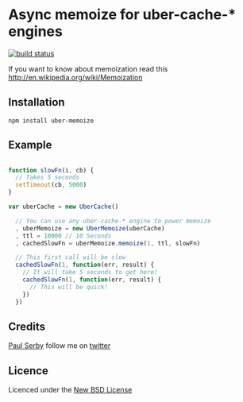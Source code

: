 # Async memoize for uber-cache-* engines

[![build status](https://secure.travis-ci.org/serby/uber-memoize.png)](http://travis-ci.org/serby/uber-memoize)

If you want to know about memoization read this http://en.wikipedia.org/wiki/Memoization

## Installation

    npm install uber-memoize

## Example

```js

function slowFn(i, cb) {
  // Takes 5 seconds
  setTimeout(cb, 5000)
}

var uberCache = new UberCache()

  // You can use any uber-cache-* engine to power memoize
  , uberMemoize = new UberMemoize(uberCache)
  , ttl = 10000 // 10 Seconds
  , cachedSlowFn = uberMemoize.memoize(1, ttl, slowFn)

  // This first call will be slow
  cachedSlowFn(1, function(err, result) {
    // It will take 5 seconds to get here!
    cachedSlowFn(1, function(err, result) {
      // This will be quick!
    })
  })

```

## Credits
[Paul Serby](https://github.com/serby/) follow me on [twitter](http://twitter.com/serby)

## Licence
Licenced under the [New BSD License](http://opensource.org/licenses/bsd-license.php)
